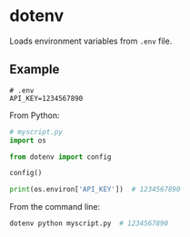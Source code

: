 # dotenv

Loads environment variables from `.env` file.

## Example

```text
# .env
API_KEY=1234567890
```

From Python:

```python
# myscript.py
import os

from dotenv import config

config()

print(os.environ['API_KEY'])  # 1234567890
```

From the command line:

```bash
dotenv python myscript.py  # 1234567890
```
